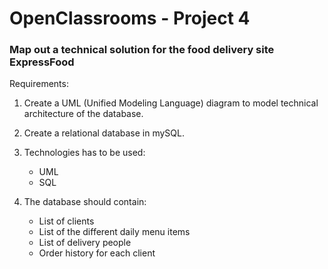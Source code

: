 # OpenClassrooms - Project 4
### Map out a technical solution for the food delivery site ExpressFood
Requirements:

1. Create a UML (Unified Modeling Language) diagram to model technical architecture of the database.

2. Create a relational database in mySQL.

2. Technologies has to be used:
   - UML
   - SQL

3. The database should contain:
   - List of clients
   - List of the different daily menu items
   - List of delivery people
   - Order history for each client
